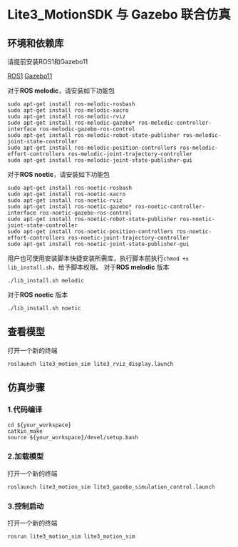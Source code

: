 Lite3_MotionSDK 与 Gazebo 联合仿真
=====

## 环境和依赖库
请提前安装ROS1和Gazebo11

[ROS1](https://www.ros.org/blog/getting-started/#)
[Gazebo11](https://gazebosim.org/docs)


对于**ROS melodic**，请安装如下功能包
```
sudo apt-get install ros-melodic-rosbash
sudo apt-get install ros-melodic-xacro
sudo apt-get install ros-melodic-rviz
sudo apt-get install ros-melodic-gazebo* ros-melodic-controller-interface ros-melodic-gazebo-ros-control
sudo apt-get install ros-melodic-robot-state-publisher ros-melodic-joint-state-controller 
sudo apt-get install ros-melodic-position-controllers ros-melodic-effort-controllers ros-melodic-joint-trajectory-controller
sudo apt-get install ros-melodic-joint-state-publisher-gui
```

对于**ROS noetic**，请安装如下功能包
```
sudo apt-get install ros-noetic-rosbash
sudo apt-get install ros-noetic-xacro
sudo apt-get install ros-noetic-rviz
sudo apt-get install ros-noetic-gazebo* ros-noetic-controller-interface ros-noetic-gazebo-ros-control
sudo apt-get install ros-noetic-robot-state-publisher ros-noetic-joint-state-controller 
sudo apt-get install ros-noetic-position-controllers ros-noetic-effort-controllers ros-noetic-joint-trajectory-controller
sudo apt-get install ros-noetic-joint-state-publisher-gui
```

用户也可使用安装脚本快捷安装所需库，执行脚本前执行`chmod +x lib_install.sh`，给予脚本权限。
对于**ROS melodic** 版本
```
./lib_install.sh melodic
```

对于**ROS noetic** 版本
```
./lib_install.sh noetic
```

## 查看模型
   打开一个新的终端
```
roslaunch lite3_motion_sim lite3_rviz_display.launch
```

## 仿真步骤
  ### 1.代码编译 ###

```
cd ${your_workspace}
catkin_make
source ${your_workspace}/devel/setup.bash
```

  ### 2.加载模型 ###
打开一个新的终端
```
roslaunch lite3_motion_sim lite3_gazebo_simulation_control.launch
```

  ### 3.控制启动 ###
打开一个新的终端
```
rosrun lite3_motion_sim lite3_motion_sim
```
